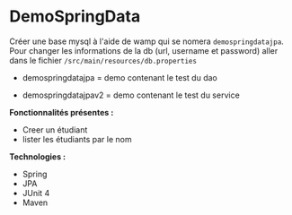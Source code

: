 # DemoSpringData

Créer une base mysql à l'aide de wamp qui se nomera `demospringdatajpa`. Pour changer les informations de la db (url, username et password) aller dans le fichier `/src/main/resources/db.properties`

* demospringdatajpa = demo contenant le test du dao

* demospringdatajpav2 = demo contenant le test du service

<b>Fonctionnalités présentes : </b>
- Creer un étudiant
- lister les étudiants par le nom


<b>Technologies : </b>
- Spring
- JPA
- JUnit 4
- Maven
